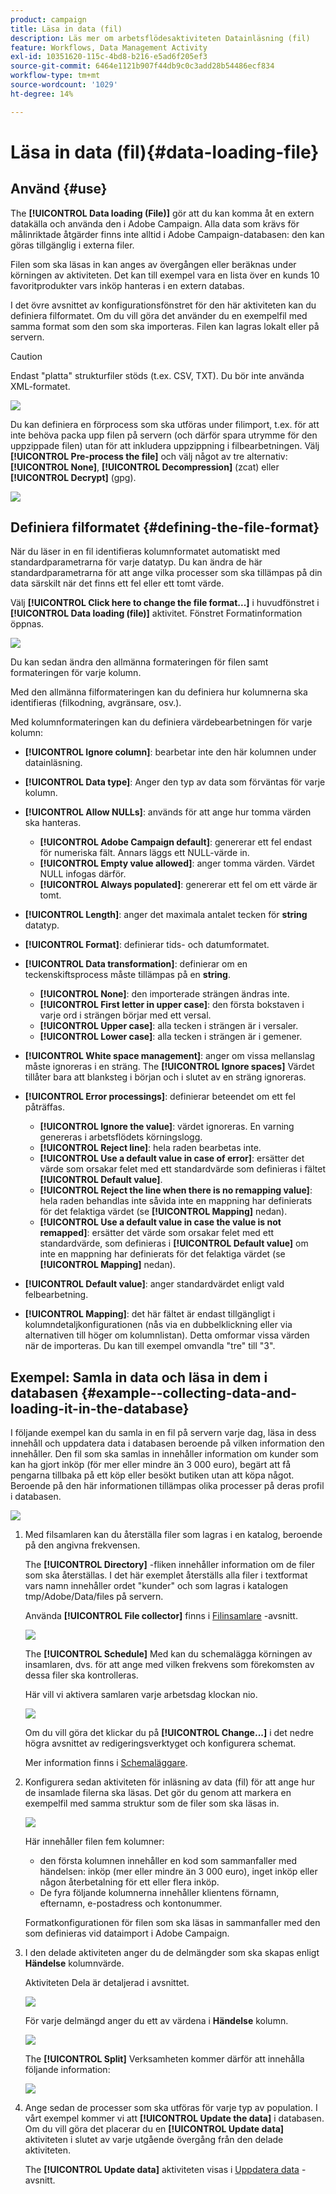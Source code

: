 ```yaml
---
product: campaign
title: Läsa in data (fil)
description: Läs mer om arbetsflödesaktiviteten Datainläsning (fil)
feature: Workflows, Data Management Activity
exl-id: 10351620-115c-4bd8-b216-e5ad6f205ef3
source-git-commit: 6464e1121b907f44db9c0c3add28b54486ecf834
workflow-type: tm+mt
source-wordcount: '1029'
ht-degree: 14%

---
```


# Läsa in data (fil){#data-loading-file}



## Använd {#use}

The **[!UICONTROL Data loading (File)]** gör att du kan komma åt en extern datakälla och använda den i Adobe Campaign. Alla data som krävs för målinriktade åtgärder finns inte alltid i Adobe Campaign-databasen: den kan göras tillgänglig i externa filer.

Filen som ska läsas in kan anges av övergången eller beräknas under körningen av aktiviteten. Det kan till exempel vara en lista över en kunds 10 favoritprodukter vars inköp hanteras i en extern databas.

I det övre avsnittet av konfigurationsfönstret för den här aktiviteten kan du definiera filformatet. Om du vill göra det använder du en exempelfil med samma format som den som ska importeras. Filen kan lagras lokalt eller på servern.

>[!CAUTION]
>
>Endast &quot;platta&quot; strukturfiler stöds (t.ex. CSV, TXT). Du bör inte använda XML-formatet.

![](assets/s_advuser_wf_etl_file.png)

Du kan definiera en förprocess som ska utföras under filimport, t.ex. för att inte behöva packa upp filen på servern (och därför spara utrymme för den uppzippade filen) utan för att inkludera uppzippning i filbearbetningen. Välj **[!UICONTROL Pre-process the file]** och välj något av tre alternativ: **[!UICONTROL None]**, **[!UICONTROL Decompression]** (zcat) eller **[!UICONTROL Decrypt]** (gpg).

![](assets/preprocessing-dataloading.png)

## Definiera filformatet {#defining-the-file-format}

När du läser in en fil identifieras kolumnformatet automatiskt med standardparametrarna för varje datatyp. Du kan ändra de här standardparametrarna för att ange vilka processer som ska tillämpas på din data särskilt när det finns ett fel eller ett tomt värde.

Välj **[!UICONTROL Click here to change the file format...]** i huvudfönstret i **[!UICONTROL Data loading (file)]** aktivitet. Fönstret Formatinformation öppnas.

![](assets/file_loading_columns_format.png)

Du kan sedan ändra den allmänna formateringen för filen samt formateringen för varje kolumn.

Med den allmänna filformateringen kan du definiera hur kolumnerna ska identifieras (filkodning, avgränsare, osv.).

Med kolumnformateringen kan du definiera värdebearbetningen för varje kolumn:

* **[!UICONTROL Ignore column]**: bearbetar inte den här kolumnen under datainläsning.
* **[!UICONTROL Data type]**: Anger den typ av data som förväntas för varje kolumn.
* **[!UICONTROL Allow NULLs]**: används för att ange hur tomma värden ska hanteras.

   * **[!UICONTROL Adobe Campaign default]**: genererar ett fel endast för numeriska fält. Annars läggs ett NULL-värde in.
   * **[!UICONTROL Empty value allowed]**: anger tomma värden.  Värdet NULL infogas därför.
   * **[!UICONTROL Always populated]**: genererar ett fel om ett värde är tomt.

* **[!UICONTROL Length]**: anger det maximala antalet tecken för **string** datatyp.
* **[!UICONTROL Format]**: definierar tids- och datumformatet.
* **[!UICONTROL Data transformation]**: definierar om en teckenskiftsprocess måste tillämpas på en **string**.

   * **[!UICONTROL None]**: den importerade strängen ändras inte.
   * **[!UICONTROL First letter in upper case]**: den första bokstaven i varje ord i strängen börjar med ett versal.
   * **[!UICONTROL Upper case]**: alla tecken i strängen är i versaler.
   * **[!UICONTROL Lower case]**: alla tecken i strängen är i gemener.

* **[!UICONTROL White space management]**: anger om vissa mellanslag måste ignoreras i en sträng. The **[!UICONTROL Ignore spaces]** Värdet tillåter bara att blanksteg i början och i slutet av en sträng ignoreras.
* **[!UICONTROL Error processings]**: definierar beteendet om ett fel påträffas.

   * **[!UICONTROL Ignore the value]**: värdet ignoreras.  En varning genereras i arbetsflödets körningslogg.
   * **[!UICONTROL Reject line]**: hela raden bearbetas inte.
   * **[!UICONTROL Use a default value in case of error]**: ersätter det värde som orsakar felet med ett standardvärde som definieras i fältet **[!UICONTROL Default value]**.
   * **[!UICONTROL Reject the line when there is no remapping value]**: hela raden behandlas inte såvida inte en mappning har definierats för det felaktiga värdet (se **[!UICONTROL Mapping]** nedan).
   * **[!UICONTROL Use a default value in case the value is not remapped]**: ersätter det värde som orsakar felet med ett standardvärde, som definieras i **[!UICONTROL Default value]** om inte en mappning har definierats för det felaktiga värdet (se **[!UICONTROL Mapping]** nedan).

* **[!UICONTROL Default value]**: anger standardvärdet enligt vald felbearbetning.
* **[!UICONTROL Mapping]**: det här fältet är endast tillgängligt i kolumndetaljkonfigurationen (nås via en dubbelklickning eller via alternativen till höger om kolumnlistan). Detta omformar vissa värden när de importeras. Du kan till exempel omvandla &quot;tre&quot; till &quot;3&quot;.

## Exempel: Samla in data och läsa in dem i databasen {#example--collecting-data-and-loading-it-in-the-database}

I följande exempel kan du samla in en fil på servern varje dag, läsa in dess innehåll och uppdatera data i databasen beroende på vilken information den innehåller. Den fil som ska samlas in innehåller information om kunder som kan ha gjort inköp (för mer eller mindre än 3 000 euro), begärt att få pengarna tillbaka på ett köp eller besökt butiken utan att köpa något. Beroende på den här informationen tillämpas olika processer på deras profil i databasen.

![](assets/s_advuser_load_file_sample_0.png)

1. Med filsamlaren kan du återställa filer som lagras i en katalog, beroende på den angivna frekvensen.

   The **[!UICONTROL Directory]** -fliken innehåller information om de filer som ska återställas. I det här exemplet återställs alla filer i textformat vars namn innehåller ordet &quot;kunder&quot; och som lagras i katalogen tmp/Adobe/Data/files på servern.

   Använda **[!UICONTROL File collector]** finns i [Filinsamlare](file-collector.md) -avsnitt.

   ![](assets/s_advuser_load_file_sample_1.png)

   The **[!UICONTROL Schedule]** Med kan du schemalägga körningen av insamlaren, dvs. för att ange med vilken frekvens som förekomsten av dessa filer ska kontrolleras.

   Här vill vi aktivera samlaren varje arbetsdag klockan nio.

   ![](assets/s_advuser_load_file_sample_2.png)

   Om du vill göra det klickar du på **[!UICONTROL Change...]** i det nedre högra avsnittet av redigeringsverktyget och konfigurera schemat.

   Mer information finns i [Schemaläggare](scheduler.md).

1. Konfigurera sedan aktiviteten för inläsning av data (fil) för att ange hur de insamlade filerna ska läsas. Det gör du genom att markera en exempelfil med samma struktur som de filer som ska läsas in.

   ![](assets/s_advuser_load_file_sample_3.png)

   Här innehåller filen fem kolumner:

   * den första kolumnen innehåller en kod som sammanfaller med händelsen: inköp (mer eller mindre än 3 000 euro), inget inköp eller någon återbetalning för ett eller flera inköp.
   * De fyra följande kolumnerna innehåller klientens förnamn, efternamn, e-postadress och kontonummer.

   Formatkonfigurationen för filen som ska läsas in sammanfaller med den som definieras vid dataimport i Adobe Campaign.

1. I den delade aktiviteten anger du de delmängder som ska skapas enligt **Händelse** kolumnvärde.

   Aktiviteten Dela är detaljerad i avsnittet.

   ![](assets/s_advuser_load_file_sample_4.png)

   För varje delmängd anger du ett av värdena i **Händelse** kolumn.

   ![](assets/s_advuser_load_file_sample_5.png)

   The **[!UICONTROL Split]** Verksamheten kommer därför att innehålla följande information:

   ![](assets/s_advuser_load_file_sample_6.png)

1. Ange sedan de processer som ska utföras för varje typ av population. I vårt exempel kommer vi att **[!UICONTROL Update the data]** i databasen. Om du vill göra det placerar du en **[!UICONTROL Update data]** aktiviteten i slutet av varje utgående övergång från den delade aktiviteten.

   The **[!UICONTROL Update data]** aktiviteten visas i [Uppdatera data](update-data.md) -avsnitt.
